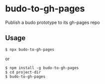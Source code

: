 # budo-to-gh-pages

Publish a budo prototype to its gh-pages repo

## Usage

`$ npx budo-to-gh-pages`

or

```
$ npm install -g budo-to-gh-pages
$ cd project-dir
$ budo-to-gh-pages
```